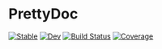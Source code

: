 # PrettyDoc

[![Stable](https://img.shields.io/badge/docs-stable-blue.svg)](https://thautwarm.github.io/PrettyDoc.jl/stable/)
[![Dev](https://img.shields.io/badge/docs-dev-blue.svg)](https://thautwarm.github.io/PrettyDoc.jl/dev/)
[![Build Status](https://github.com/thautwarm/PrettyDoc.jl/actions/workflows/CI.yml/badge.svg?branch=main)](https://github.com/thautwarm/PrettyDoc.jl/actions/workflows/CI.yml?query=branch%3Amain)
[![Coverage](https://codecov.io/gh/thautwarm/PrettyDoc.jl/branch/main/graph/badge.svg)](https://codecov.io/gh/thautwarm/PrettyDoc.jl)
